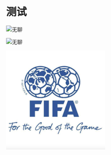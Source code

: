 # 测试
![无聊](http://5b0988e595225.cdn.sohucs.com/images/20190408/7ef1b3dc023e46f6b4e4edf302db4efd.gif)

![无聊](https://raw.githubusercontent.com/hyunmau/TV/blob/main/fifa.jpg)

<img src="https://raw.githubusercontent.com/hyunmau/TV/main/fifa.jpg" width="270">